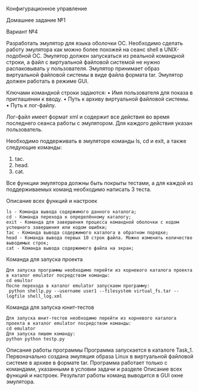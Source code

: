 Конфигурационное управление

Домашнее задание №1

Вариант №4

Разработать эмулятор для языка оболочки ОС. Необходимо сделать работу эмулятора как можно более похожей на сеанс shell в UNIX-подобной ОС. Эмулятор должен запускаться из реальной командной строки, а файл с виртуальной файловой системой не нужно распаковывать у пользователя. Эмулятор принимает образ виртуальной файловой системы в виде файла формата tar. Эмулятор должен работать в режиме GUI.

Ключами командной строки задаются:
• Имя пользователя для показа в приглашении к вводу.
• Путь к архиву виртуальной файловой системы.
• Путь к лог-файлу.

Лог-файл имеет формат xml и содержит все действия во время последнего сеанса работы с эмулятором. Для каждого действия указан пользователь.

Необходимо поддерживать в эмуляторе команды ls, cd и exit, а также следующие команды:
1. tac.
2. head.
3. cat.

Все функции эмулятора должны быть покрыты тестами, а для каждой из поддерживаемых команд необходимо написать 3 теста.

Описание всех функций и настроек
```
ls - Команда вывода содержимого данного каталога;
cd - Команда перехода к определённому каталогу;
exit - Команда для завершения процесса командной оболочки с кодом успешного завершения или кодом ошибки;
tac - Команда вывода содержимого каталога в обратном порядке;
head - Команда вывода первых 10 строк файла. Можно изменить количество выводимых строк;
cat - Команда вывода содержимого файла на экран;
```

Команда для запуска проекта
```
Для запуска программы необходимо перейти из корневого каталога проекта в каталог emulator посредством команды:
cd emultor
После перехода в каталог emulator запускаем программу:
 python shellp.py --username user1 --filesystem virtual_fs.tar --logfile shell_log.xml
```

Команда для запуска юнит-тестов
```
Для запуска юнит-тестов необходимо перейти из корневого каталога проекта в каталог emulator посредством команды:
cd emulator
Для запуска пишем команду:
python python testp.py
```

Описание работы программы
Программа запускается в каталоге Task_1. Первоначально создана эмуляция образа Linux в виртуальной файловой системе в архиве в формате tar. Программа работает только с командами, указанными в условии задачи и разделе Описание всех функций и настроек. Результат работы команд выводится в GUI окне эмулятора.
